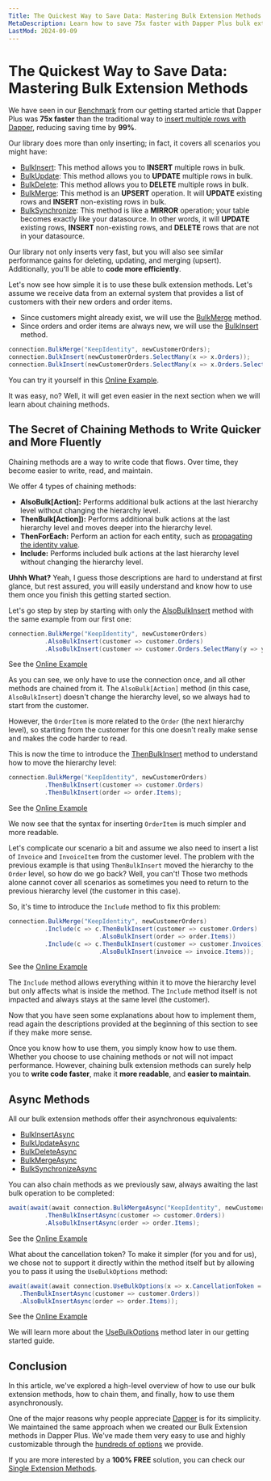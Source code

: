 ```yaml
---
Title: The Quickest Way to Save Data: Mastering Bulk Extension Methods
MetaDescription: Learn how to save 75x faster with Dapper Plus bulk extension methods, master bulk chaining methods, and use asynchronous bulk methods.
LastMod: 2024-09-09
---
```


# The Quickest Way to Save Data: Mastering Bulk Extension Methods

We have seen in our [Benchmark](https://dotnetfiddle.net/kz4UpX) from our getting started article that Dapper Plus was **75x faster** than the traditional way to [insert multiple rows with Dapper](https://www.learndapper.com/saving-data/insert#dapper-insert-multiple-rows), reducing saving time by **99%**.

Our library does more than only inserting; in fact, it covers all scenarios you might have:

- [BulkInsert](/bulk-insert): This method allows you to **INSERT** multiple rows in bulk.
- [BulkUpdate](/bulk-update): This method allows you to **UPDATE** multiple rows in bulk.
- [BulkDelete](/bulk-delete): This method allows you to **DELETE** multiple rows in bulk.
- [BulkMerge](/bulk-merge): This method is an **UPSERT** operation. It will **UPDATE** existing rows and **INSERT** non-existing rows in bulk.
- [BulkSynchronize](/bulk-synchronize): This method is like a **MIRROR** operation; your table becomes exactly like your datasource. In other words, it will **UPDATE** existing rows, **INSERT** non-existing rows, and **DELETE** rows that are not in your datasource.

Our library not only inserts very fast, but you will also see similar performance gains for deleting, updating, and merging (upsert). Additionally, you'll be able to **code more efficiently**.

Let's now see how simple it is to use these bulk extension methods. Let's assume we receive data from an external system that provides a list of customers with their new orders and order items.

- Since customers might already exist, we will use the [BulkMerge](/bulk-merge) method.
- Since orders and order items are always new, we will use the [BulkInsert](/bulk-insert) method.

```csharp
connection.BulkMerge("KeepIdentity", newCustomerOrders);
connection.BulkInsert(newCustomerOrders.SelectMany(x => x.Orders));
connection.BulkInsert(newCustomerOrders.SelectMany(x => x.Orders.SelectMany(y => y.Items)));
```

You can try it yourself in this [Online Example](https://dotnetfiddle.net/nd7sh3).

It was easy, no? Well, it will get even easier in the next section when we will learn about chaining methods.

## The Secret of Chaining Methods to Write Quicker and More Fluently

Chaining methods are a way to write code that flows. Over time, they become easier to write, read, and maintain.

We offer 4 types of chaining methods:

- **AlsoBulk[Action]:** Performs additional bulk actions at the last hierarchy level without changing the hierarchy level.
- **ThenBulk[Action]):** Performs additional bulk actions at the last hierarchy level and moves deeper into the hierarchy level.
- **ThenForEach:** Perform an action for each entity, such as [propagating the identity value](identity-key-propagation).
- **Include:** Performs included bulk actions at the last hierarchy level without changing the hierarchy level.

**Uhhh What?** Yeah, I guess those descriptions are hard to understand at first glance, but rest assured, you will easily understand and know how to use them once you finish this getting started section.

Let's go step by step by starting with only the [AlsoBulkInsert](#) method with the same example from our first one:

```csharp
connection.BulkMerge("KeepIdentity", newCustomerOrders)
		  .AlsoBulkInsert(customer => customer.Orders)
		  .AlsoBulkInsert(customer => customer.Orders.SelectMany(y => y.Items));
```

See the [Online Example](https://dotnetfiddle.net/IbHIlP)

As you can see, we only have to use the connection once, and all other methods are chained from it. The `AlsoBulk[Action]` method (in this case, `AlsoBulkInsert`) doesn't change the hierarchy level, so we always had to start from the customer.

However, the `OrderItem` is more related to the `Order` (the next hierarchy level), so starting from the customer for this one doesn't really make sense and makes the code harder to read.

This is now the time to introduce the [ThenBulkInsert](#) method to understand how to move the hierarchy level:

```csharp
connection.BulkMerge("KeepIdentity", newCustomerOrders)
		  .ThenBulkInsert(customer => customer.Orders)
		  .ThenBulkInsert(order => order.Items);
```

See the [Online Example](https://dotnetfiddle.net/Jhrw02)

We now see that the syntax for inserting `OrderItem` is much simpler and more readable.

Let's complicate our scenario a bit and assume we also need to insert a list of `Invoice` and `InvoiceItem` from the customer level. The problem with the previous example is that using `ThenBulkInsert` moved the hierarchy to the `Order` level, so how do we go back? Well, you can't! Those two methods alone cannot cover all scenarios as sometimes you need to return to the previous hierarchy level (the customer in this case).

So, it's time to introduce the `Include` method to fix this problem:

```csharp
connection.BulkMerge("KeepIdentity", newCustomerOrders)
		  .Include(c => c.ThenBulkInsert(customer => customer.Orders)
						 .AlsoBulkInsert(order => order.Items))
		  .Include(c => c.ThenBulkInsert(customer => customer.Invoices)
						 .AlsoBulkInsert(invoice => invoice.Items));	
```

See the [Online Example](https://dotnetfiddle.net/hTTWb0)

The `Include` method allows everything within it to move the hierarchy level but only affects what is inside the method. The `Include` method itself is not impacted and always stays at the same level (the customer).

Now that you have seen some explanations about how to implement them, read again the descriptions provided at the beginning of this section to see if they make more sense.

Once you know how to use them, you simply know how to use them. Whether you choose to use chaining methods or not will not impact performance. However, chaining bulk extension methods can surely help you to **write code faster**, make it **more readable**, and **easier to maintain**.

## Async Methods

All our bulk extension methods offer their asynchronous equivalents:

- [BulkInsertAsync](#)
- [BulkUpdateAsync](#)
- [BulkDeleteAsync](#)
- [BulkMergeAsync](#)
- [BulkSynchronizeAsync](#)

You can also chain methods as we previously saw, always awaiting the last bulk operation to be completed:

```csharp
await(await(await connection.BulkMergeAsync("KeepIdentity", newCustomerOrders))
		  .ThenBulkInsertAsync(customer => customer.Orders))
		  .AlsoBulkInsertAsync(order => order.Items);
```

See the [Online Example](https://dotnetfiddle.net/suurab)

What about the cancellation token? To make it simpler (for you and for us), we chose not to support it directly within the method itself but by allowing you to pass it using the `UseBulkOptions` method:

```csharp
await(await(await connection.UseBulkOptions(x => x.CancellationToken = cancellationToken).BulkMergeAsync(customers)
   .ThenBulkInsertAsync(customer => customer.Orders))
   .AlsoBulkInsertAsync(order => order.Items));
```

See the [Online Example](https://dotnetfiddle.net/AVG5eB)

We will learn more about the [UseBulkOptions](#) method later in our getting started guide.

## Conclusion

In this article, we've explored a high-level overview of how to use our bulk extension methods, how to chain them, and finally, how to use them asynchronously.

One of the major reasons why people appreciate [Dapper](https://www.learndapper.com/) is for its simplicity. We maintained the same approach when we created our Bulk Extension methods in Dapper Plus. We've made them very easy to use and highly customizable through the [hundreds of options](/options) we provide.

If you are more interested by a **100% FREE** solution, you can check our  [Single Extension Methods](single-extensions-methods).